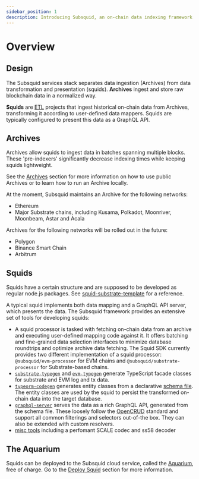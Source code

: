 ```yaml
---
sidebar_position: 1
description: Introducing Subsquid, an on-chain data indexing framework and platform for serverless Web3 APIs.
---
```


# Overview

## Design

The Subsquid services stack separates data ingestion (Archives) from data transformation and presentation (squids). 
**Archives** ingest and store raw blockchain data in a normalized way. 

**Squids** are [ETL](https://en.wikipedia.org/wiki/Extract,_transform,_load) projects that ingest historical on-chain data from Archives, transforming it according to user-defined data mappers. Squids are typically configured to present this data as a GraphQL API.  

## Archives

Archives allow squids to ingest data in batches spanning multiple blocks. These 'pre-indexers' significantly decrease indexing times while keeping squids lightweight.

See the [Archives](/archives/) section for more information on how to use public Archives or to learn how to run an Archive locally. 

At the moment, Subsquid maintains an Archive for the following networks:

- Ethereum
- Major Substrate chains, including Kusama, Polkadot, Moonriver, Moonbeam, Astar and Acala

Archives for the following networks will be rolled out in the future:

- Polygon
- Binance Smart Chain
- Arbitrum

## Squids

Squids have a certain structure and are supposed to be developed as regular node.js packages. See [squid-substrate-template](https://github.com/subsquid/squid-substrate-template) for a reference.

A typical squid implements both data mapping and a GraphQL API server, which presents the data. The Subsquid framework provides an extensive set of tools for developing squids:

- A squid processor is tasked with fetching on-chain data from an archive and executing user-defined mapping code against it. It offers batching and fine-grained data selection interfaces to minimize database roundtrips and optimize archive data fetching. The Squid SDK currently provides two different implementation of a squid processor: `@subsquid/evm-processor` for EVM chains and `@subsquid/substrate-processor` for Substrate-based chains.
- [`substrate-typegen`](https://github.com/subsquid/squid/tree/master/substrate-typegen) and [`evm-typegen`](https://github.com/subsquid/squid/tree/master/evm-typegen) generate TypeScript facade classes for substrate and EVM log and tx data. 
- [`typeorm-codegen`](https://github.com/subsquid/squid/tree/master/typeorm-codegen) generates entity classes from a declarative [schema file](/develop-a-squid/schema-file). The entity classes are used by the squid to persist the transformed on-chain data into the target database.
- [`graphql-server`](https://github.com/subsquid/squid/tree/master/graphql-server) serves the data as a rich GraphQL API, generated from the schema file. These loosely follow the [OpenCRUD](https://www.opencrud.org/) standard and support all common filterings and selectors out-of-the box. They can also be extended with custom resolvers.
- [misc tools](https://github.com/subsquid/squid#other-tools) including a perfomant SCALE codec and ss58 decoder

## The Aquarium

Squids can be deployed to the Subsquid cloud service, called the [Aquarium](https://app.subsquid.io), free of charge. Go to the [Deploy Squid](/deploy-squid) section for more information.
